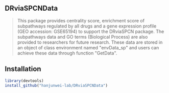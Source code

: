## DRviaSPCNData
> This package provides centrality score, enrichment score of subpathways regulated by all drugs and a gene expression profile (GEO accession: GSE65194) to support the DRviaSPCN package. The subpathways data and GO terms (Biological Process) are also provided to researchers for future research. These data are stored in an object of class environment named "envData_sp" and users can achieve these data through function "GetData".

## Installation
```R
library(devtools)
install_github("hanjunwei-lab/DRviaSPCNData")
```

